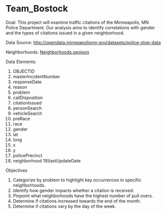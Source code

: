 # Team_Bostock

Goal:
This project will examine traffic citations of the Minneapolis, MN Police Department. Our analysis aims to identify correlations with gender and the types of citations issued in a given neighborhood.

Data Source: http://opendata.minneapolismn.gov/datasets/police-stop-data

Neighborhoods: [Neighborhoods.geojson](static/data/Neighborhoods.geojson)

Data Elements:
1) OBJECTID 
2) masterIncidentNumber 
3) responseDate 
4) reason 
5) problem 
6) callDisposition
7) citationIssued 
8) personSearch 
9) vehicleSearch 
10) preRace 
11) race 
12) gender
13) lat 
14) long 
15) x 
16) y
17) policePrecinct 
18) neighborhood
19)lastUpdateDate 

Objectives
1) Categorize by problem to highlight key occurrences in specific neighborhoods.
2) Identify how gender impacts whether a citation is received.
3) Pinpoint what neighborhoods have the highest number of pull overs.
4) Determine if citations increased towards the end of the month.
5) Determine if citations vary by the day of the week.




